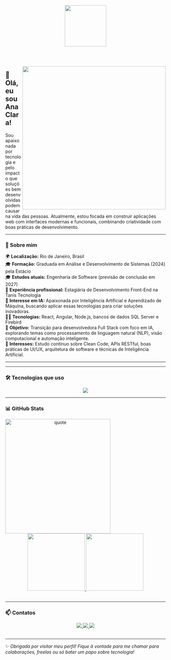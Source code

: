 <div align="center">
  <img height="130px" src="https://user-images.githubusercontent.com/92947069/183311882-d6cec5b0-18e8-48cf-a551-098f295fbce5.gif">
</div>

<br><br>

<img align="right" width="450px" src="https://i.pinimg.com/originals/a9/24/3d/a9243d82d3ad7878192211221b25a18c.gif">

## 👋 Olá, eu sou Ana Clara!

Sou apaixonada por tecnologia e pelo impacto que soluções bem desenvolvidas podem causar na vida das pessoas. Atualmente, estou focada em construir aplicações web com interfaces modernas e funcionais, combinando criatividade com boas práticas de desenvolvimento.

---

### 🧠 Sobre mim

🌍 **Localização:** Rio de Janeiro, Brasil  
🎓 **Formação:** Graduada em Análise e Desenvolvimento de Sistemas (2024) pela Estácio  
🎓 **Estudos atuais:** Engenharia de Software (previsão de conclusão em 2027)  
💼 **Experiência profissional:** Estagiária de Desenvolvimento Front-End na Tanis Tecnologia  
🤖 **Interesse em IA:** Apaixonada por Inteligência Artificial e Aprendizado de Máquina, buscando aplicar essas tecnologias para criar soluções inovadoras.  
👩‍💻 **Tecnologias:** React, Angular, Node.js, bancos de dados SQL Server e Firebird  
🚀 **Objetivo:** Transição para desenvolvedora Full Stack com foco em IA, explorando temas como processamento de linguagem natural (NLP), visão computacional e automação inteligente.  
🔎 **Interesses:** Estudo contínuo sobre Clean Code, APIs RESTful, boas práticas de UI/UX, arquitetura de software e técnicas de Inteligência Artificial.

---



---

### 🛠️ Tecnologias que uso

<p align="center">
  <a href="https://skillicons.dev">
    <img src="https://skillicons.dev/icons?i=git,github,html,css,js,ts,react,nodejs,angular,postgres,figma,aws" />
  </a>
</p>

---

### 📊 GitHub Stats

<div align="center">
  <img align="left" height="360px" width="330px" alt="quote" src="https://i.pinimg.com/originals/e3/f8/d1/e3f8d1ec363edf1f9e4372198aeeaba2.gif">
  
  <a href="https://github.com/acmqueiroz">
    <img height="180em" src="https://github-readme-stats.vercel.app/api?username=acmqueiroz&show_icons=true&theme=dark&include_all_commits=true&count_private=true"/>
    <img height="180em" src="https://github-readme-stats.vercel.app/api/top-langs/?username=acmqueiroz&layout=compact&langs_count=7&theme=dark"/>
  </a>
</div>

<br>

---

### 📫 Contatos

<div align="center">
  <a href="https://instagram.com/anajrqueiroz" target="_blank">
    <img src="https://img.shields.io/badge/-Instagram-%23E4405F?style=for-the-badge&logo=instagram&logoColor=white">
  </a>
  <a href="mailto:acmqueiroz.dev@gmail.com">
    <img src="https://img.shields.io/badge/-Gmail-%23333?style=for-the-badge&logo=gmail&logoColor=white">
  </a>
  <a href="https://www.linkedin.com/in/anaqueirozdev/" target="_blank">
    <img src="https://img.shields.io/badge/-LinkedIn-%230077B5?style=for-the-badge&logo=linkedin&logoColor=white">
  </a>
</div>

<br>

---

✨ *Obrigada por visitar meu perfil! Fique à vontade para me chamar para colaborações, freelas ou só bater um papo sobre tecnologia!*
